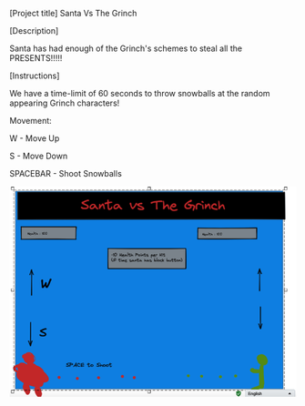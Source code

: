 [Project title]
Santa Vs The Grinch

[Description]

Santa has had enough of the Grinch's schemes to steal all the PRESENTS!!!!!

[Instructions]

We have a time-limit of 60 seconds to throw snowballs at the random appearing Grinch characters!

Movement:

W - Move Up


S - Move Down


SPACEBAR - Shoot Snowballs

![Wireframe](PROJECT_1_WIREFRAME.png)
